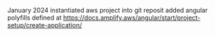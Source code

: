 January 2024
instantiated aws project into git reposit
added angular polyfills defined at https://docs.amplify.aws/angular/start/project-setup/create-application/
